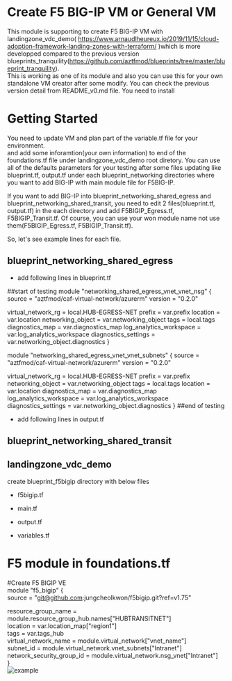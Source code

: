 # Create F5 BIG-IP VM or General VM
This module is supporting to create F5 BIG-IP VM with landingzone_vdc_demo( https://www.arnaudlheureux.io/2019/11/15/cloud-adoption-framework-landing-zones-with-terraform/ )which is more developped compared to the previous version blueprints_tranquility(https://github.com/aztfmod/blueprints/tree/master/blueprint_tranquility).<br>
This is working as one of its module and also you can use this for your own standalone VM creator after some modify.
You can check the previous version detail from README_v0.md file.
You need to install

# Getting Started
You need to update VM and plan part of the variable.tf file for your environment.<br/>
and add some inforamtion(your own information) to end of the foundations.tf file under landingzone_vdc_demo root diretory.
You can use all of the defaults parameters for your testing after some files updating like blueprint.tf, output.tf under each blueprint_networking directories where you want to add BIG-IP with main module file for F5BIG-IP.

If you want to add BIG-IP into blueprint_networking_shared_egress and blueprint_networking_shared_transit, you need to edit 2 files(blueprint.tf, output.tf) in the each directory and add F5BIGIP_Egress.tf, F5BIGIP_Transit.tf.
Of course, you can use your won module name not use them(F5BIGIP_Egress.tf, F5BIGIP_Transit.tf).

So, let's see example lines for each file.
## blueprint_networking_shared_egress
 - add following lines in blueprint.tf
 
 ##start of testing
module "networking_shared_egress_vnet_vnet_nsg" {
  source  = "aztfmod/caf-virtual-network/azurerm"
  version = "0.2.0"

  virtual_network_rg                = local.HUB-EGRESS-NET
  prefix                            = var.prefix
  location                          = var.location
  networking_object                 = var.networking_object
  tags                              = local.tags
  diagnostics_map                   = var.diagnostics_map
  log_analytics_workspace           = var.log_analytics_workspace
  diagnostics_settings              = var.networking_object.diagnostics
}

module "networking_shared_egress_vnet_vnet_subnets" {
  source  = "aztfmod/caf-virtual-network/azurerm"
  version = "0.2.0"

  virtual_network_rg                = local.HUB-EGRESS-NET
  prefix                            = var.prefix
  networking_object                 = var.networking_object
  tags                  = local.tags
  location              = var.location
  diagnostics_map                   = var.diagnostics_map
  log_analytics_workspace           = var.log_analytics_workspace
  diagnostics_settings              = var.networking_object.diagnostics
}
##end of testing

 - add following lines in output.tf

## blueprint_networking_shared_transit


## landingzone_vdc_demo
create blueprint_f5bigip directory with below files
 - f5bigip.tf
 
 - main.tf
 
 - output.tf
 
 - variables.tf

  
# F5 module in foundations.tf
#Create F5 BIGIP VE<br>
module "f5_bigip" {<br>
 source  = "git@github.com:jungcheolkwon/f5bigip.git?ref=v1.75"<br>

 resource_group_name       = module.resource_group_hub.names["HUBTRANSITNET"]<br>
 location                  = var.location_map["region1"]<br>
 tags                      = var.tags_hub<br>
 virtual_network_name      = module.virtual_network["vnet_name"]<br>
 subnet_id                 = module.virtual_network.vnet_subnets["Intranet"]<br>
 network_security_group_id = module.virtual_network.nsg_vnet["Intranet"]<br>
}<br>
![example](https://github.com/jungcheolkwon/f5-bigip/blob/master/foundations.tf.png)

